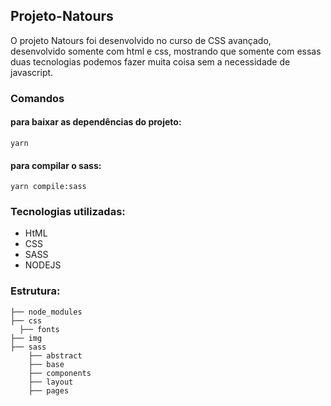 ## Projeto-Natours

O projeto Natours foi desenvolvido no curso de CSS avançado, desenvolvido somente com html e css, mostrando que somente com essas duas tecnologias podemos fazer muita coisa sem a necessidade de javascript.

### Comandos

#### para baixar as dependências do projeto:
```
yarn
```

#### para compilar o sass:
```
yarn compile:sass
```

### Tecnologias utilizadas:
- HtML
- CSS
- SASS
- NODEJS

### Estrutura:

    ├── node_modules  
    ├── css
      ├── fonts
    ├── img
    ├── sass
        ├── abstract
        ├── base
        ├── components
        ├── layout
        ├── pages
